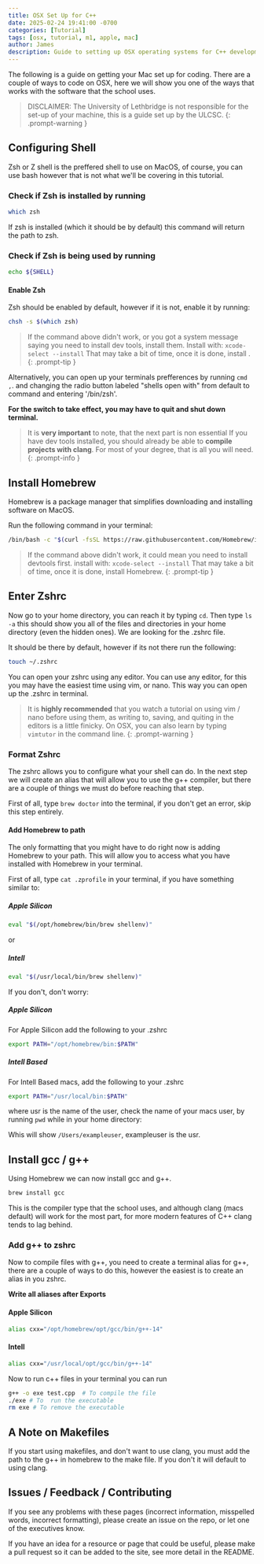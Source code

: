 ```yaml
---
title: OSX Set Up for C++
date: 2025-02-24 19:41:00 -0700
categories: [Tutorial]
tags: [osx, tutorial, m1, apple, mac]
author: James
description: Guide to setting up OSX operating systems for C++ development.
---
```


The following is a guide on getting your Mac set up for coding.
There are a couple of ways to code on OSX, here we will show you one of the ways
that works with the software that the school uses.

> DISCLAIMER: The University of Lethbridge is not responsible for the set-up of
> your machine, this is a guide set up by the ULCSC.
{: .prompt-warning }

## Configuring Shell

Zsh or Z shell is the preffered shell to use on MacOS, of course, you can use bash
however that is not what we'll be covering in this tutorial.

### Check if Zsh is installed by running

```bash
which zsh
```

If zsh is installed (which it should be by default) this command will return the
path to zsh.

### Check if Zsh is being used by running

```bash
echo ${SHELL}
```

#### Enable Zsh

Zsh should be enabled by default, however if it is not, enable it by running:

```bash
chsh -s $(which zsh)
```

> If the command above didn't work, or you got a system message saying you need
> to install dev tools, install them. Install with: `xcode-select --install`
> That may take a bit of time, once it is done, install .
{: .prompt-tip }

Alternatively, you can open up your terminals prefferences by running `cmd ,`. and
changing the radio button labeled "shells open with" from default to command and
entering '/bin/zsh'.

**For the switch to take effect, you may have to quit and shut down terminal.**

> It is **very important** to note, that the next part is non essential If you
> have dev tools installed, you should already be able to
> **compile projects with clang**. For most of your degree, that is all you will
> need.
{: .prompt-info }

## Install Homebrew

Homebrew is a package manager that simplifies downloading and installing
software on MacOS.

Run the following command in your terminal:

```bash
/bin/bash -c "$(curl -fsSL https://raw.githubusercontent.com/Homebrew/install/HEAD/uninstall.sh)"
```

> If the command above didn't work, it could mean you need to install devtools
> first. install with: `xcode-select --install` That may take a bit of time,
> once it is done, install Homebrew.
{: .prompt-tip }

## Enter Zshrc

Now go to your home directory, you can reach it by typing `cd`. Then type
`ls -a` this should show you all of the files and directories in your home directory
(even the hidden ones). We are looking for the .zshrc file.

It should be there by default, however if its not there run the following:

```bash
touch ~/.zshrc
```

You can open your zshrc using any editor. You can use any editor, for this you may
have the easiest time using vim, or nano. This way you can open up the .zshrc in
terminal.

> It is **highly recommended** that you watch a tutorial on using vim / nano before
> using them, as writing to, saving, and quiting in the editors is a little finicky.
> On OSX, you can also learn by typing `vimtutor` in the command line.
{: .prompt-warning }

### Format Zshrc

The zshrc allows you to configure what your shell can do. In the next step we will
create an alias that will allow you to use the g++ compiler, but there are a couple
of things we must do before reaching that step.

First of all, type `brew doctor` into the terminal, if you don't get an error, skip
this step entirely.

#### Add Homebrew to path

The only formatting that you might have to do right now is adding Homebrew to your
path. This will allow you to access what you have installed with Homebrew in your
terminal.

First of all, type `cat .zprofile` in your terminal, if you have something similar
to:

##### Apple Silicon

```bash
eval "$(/opt/homebrew/bin/brew shellenv)"
```

or

##### Intell

```bash
eval "$(/usr/local/bin/brew shellenv)"
```

If you don't, don't worry:

##### Apple Silicon

For Apple Silicon add the following to your .zshrc

```bash
export PATH="/opt/homebrew/bin:$PATH"
```

##### Intell Based

For Intell Based macs, add the following to your .zshrc

```bash
export PATH="/usr/local/bin:$PATH"
```

where usr is the name of the user, check the name of your macs user, by running `pwd`
while in your home directory:

Whis will show `/Users/exampleuser`, exampleuser is the usr.

## Install gcc / g++

Using Homebrew we can now install gcc and g++.

```bash
brew install gcc
```

This is the compiler type that the school uses, and although clang (macs default)
will work for the most part, for more modern features of C++ clang tends to lag
behind.

### Add g++ to zshrc

Now to compile files with g++, you need to create a terminal alias for g++, there
are a couple of ways to do this, however the easiest is to create an alias in you
zshrc.

**Write all aliases after Exports**

#### Apple Silicon

```bash
alias cxx="/opt/homebrew/opt/gcc/bin/g++-14"
```

#### Intell

```bash
alias cxx="/usr/local/opt/gcc/bin/g++-14"
```

Now to run c++ files in your terminal you can run

```bash
g++ -o exe test.cpp  # To compile the file
./exe # To  run the executable
rm exe # To remove the executable
```

## A Note on Makefiles

If you start using makefiles, and don't want to use clang, you must add the path
to the g++ in homebrew to the make file. If you don't it will default to using clang.

## Issues / Feedback / Contributing

If you see any problems with these pages (incorrect information, misspelled
words, incorrect formatting), please create an issue on the repo, or let one
of the executives know.

If you have an idea for a resource or page that could be useful, please make a
pull request so it can be added to the site, see more detail in the README.

